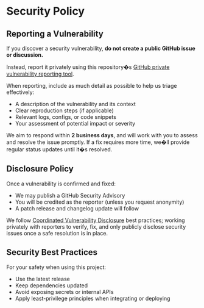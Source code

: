 ﻿# Security Policy

## Reporting a Vulnerability

If you discover a security vulnerability, **do not create a public GitHub issue or discussion.**

Instead, report it privately using this repository�s [GitHub private vulnerability reporting tool](https://github.com/soenneker/soenneker.dnsimple.delegation/security/advisories/new).

When reporting, include as much detail as possible to help us triage effectively:
- A description of the vulnerability and its context
- Clear reproduction steps (if applicable)
- Relevant logs, configs, or code snippets
- Your assessment of potential impact or severity

We aim to respond within **2 business days**, and will work with you to assess and resolve the issue promptly. If a fix requires more time, we�ll provide regular status updates until it�s resolved.

## Disclosure Policy

Once a vulnerability is confirmed and fixed:
- We may publish a GitHub Security Advisory
- You will be credited as the reporter (unless you request anonymity)
- A patch release and changelog update will follow

We follow [Coordinated Vulnerability Disclosure](https://vuls.cert.org/confluence/display/CVD) best practices; working privately with reporters to verify, fix, and only publicly disclose security issues once a safe resolution is in place.

## Security Best Practices

For your safety when using this project:
- Use the latest release
- Keep dependencies updated
- Avoid exposing secrets or internal APIs
- Apply least-privilege principles when integrating or deploying
